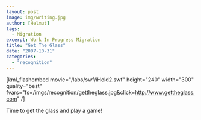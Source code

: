 ```yaml
---
layout: post
image: img/writing.jpg
author: [Helmut]
tags:
  - Migration
excerpt: Work In Progress Migration
title: "Get The Glass"
date: "2007-10-31"
categories: 
  - "recognition"
---
```


\[kml\_flashembed movie="/labs/swf/iHold2.swf" height="240" width="300" quality="best" fvars="fs=/imgs/recognition/gettheglass.jpg&click=http://www.gettheglass.com" /\]

Time to get the glass and play a game!
